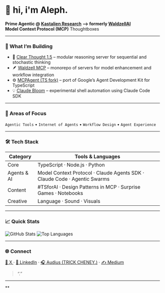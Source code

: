 # 👋 hi, i'm Aleph.

**Prime Agentic @ [Kastalien Research](https://github.com/Kastalien-Research) --> formerly [WaldzellAI](https://github.com/waldzellAI)**  
**Model Context Protocol (MCP)** Thoughtboxes

---

### 🧩 What I’m Building
- 🧠 [Clear Thought 1.5](https://github.com/waldzellAI/clearthought-onepointfive) – modular reasoning server for sequential and stochastic thinking  
- 🪶 [Waldzell MCP](https://github.com/waldzellAI/model-enhancement-servers) – monorepo of servers for model enhancement and workflow integration  
- ⚙️ [MCPAgent (TS fork)](https://github.com/waldzellAI/mcp-agent-ts) – port of Google’s Agent Development Kit for TypeScript  
- 💡 [Claude Bloom](https://github.com/glassBead-tc/claude-bloom) – experimental shell automation using Claude Code SDK

---

### 🧠 Areas of Focus
`Agentic Tools` • `Internet of Agents` • `Workflow Design` • `Agent Experience`

---

### 🛠️ Tech Stack
| Category | Tools & Languages |
|-----------|-------------------|
| Core | TypeScript · Node.js · Python |
| Agents & AI | Model Context Protocol · Claude Agents SDK · Claude Code · Agentic Swarms |
| Content | #TSforAI · Design Patterns in MCP · Surprise Games · Notebooks |
| Creative | Language · Sound · Visuals |

---

### 📈 Quick Stats
![GitHub Stats](https://github-readme-stats.vercel.app/api?username=glassBead-tc&show_icons=true&theme=radical)
![Top Languages](https://github-readme-stats.vercel.app/api/top-langs/?username=glassBead-tc&layout=compact&theme=radical)

---

### 🌐 Connect
[💬 X ](https://x.com/glassBeadDeux) · [🔗 LinkedIn](https://linkedin.com/in/glassBead-tc) · [🎧 Audius (TRICK CHENEY.)](https://audius.co/mynameiscards) · [✍️ Medium](https://glassBead-tc.medium.com)

> _“.”_  

---

**

<!--
**glassBead-tc/glassBead-tc** is a ✨ _special_ ✨ repository because its `README.md` (this file) appears on your GitHub profile.

Here are some ideas to get you started:

- 🔭 I’m currently working on ...
- 🌱 I’m currently learning ...
- 👯 I’m looking to collaborate on ...
- 🤔 I’m looking for help with ...
- 💬 Ask me about ...
- 📫 How to reach me: ...
- 😄 Pronouns: ...
- ⚡ Fun fact: ...
-->
